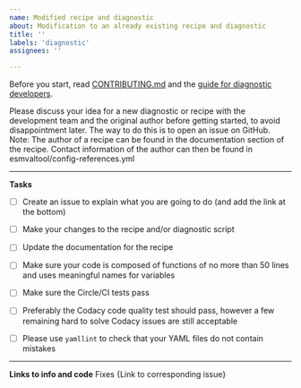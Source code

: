 ```yaml
---
name: Modified recipe and diagnostic
about: Modification to an already existing recipe and diagnostic
title: ''
labels: 'diagnostic'
assignees: ''

---
```


Before you start, read [CONTRIBUTING.md](https://github.com/ESMValGroup/ESMValTool/blob/version2_development/CONTRIBUTING.md) and the [guide for diagnostic developers](https://esmvaltool.readthedocs.io/en/latest/esmvaldiag/index.html).

Please discuss your idea for a new diagnostic or recipe with the development team and the original author before getting started, to avoid disappointment later. The way to do this is to open an issue on GitHub.
Note: The author of a recipe can be found in the documentation section of the recipe. Contact information of the author can then be found in esmvaltool/config-references.yml

---

**Tasks**

- [ ] Create an issue to explain what you are going to do (and add the link at the bottom)
- [ ] Make your changes to the recipe and/or diagnostic script
- [ ] Update the documentation for the recipe
- [ ] Make sure your code is composed of functions of no more than 50 lines and uses meaningful names for variables
- [ ] Make sure the Circle/CI tests pass
- [ ] Preferably the Codacy code quality test should pass, however a few remaining hard to solve Codacy issues are still acceptable
- [ ] Please use `yamllint` to check that your YAML files do not contain mistakes 



---

**Links to info and code**
Fixes {Link to corresponding issue}
